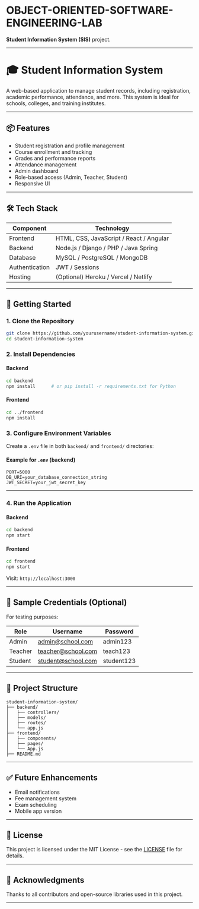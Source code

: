 # OBJECT-ORIENTED-SOFTWARE-ENGINEERING-LAB
**Student Information System (SIS)** project. 

---

# 🎓 Student Information System

A web-based application to manage student records, including registration, academic performance, attendance, and more. This system is ideal for schools, colleges, and training institutes.

---

## 📦 Features

* Student registration and profile management
* Course enrollment and tracking
* Grades and performance reports
* Attendance management
* Admin dashboard
* Role-based access (Admin, Teacher, Student)
* Responsive UI

---

## 🛠️ Tech Stack

| Component      | Technology                              |
| -------------- | --------------------------------------- |
| Frontend       | HTML, CSS, JavaScript / React / Angular |
| Backend        | Node.js / Django / PHP / Java Spring    |
| Database       | MySQL / PostgreSQL / MongoDB            |
| Authentication | JWT / Sessions                          |
| Hosting        | (Optional) Heroku / Vercel / Netlify    |

---

## 🚀 Getting Started

### 1. Clone the Repository

```bash
git clone https://github.com/yourusername/student-information-system.git
cd student-information-system
```

### 2. Install Dependencies

#### Backend

```bash
cd backend
npm install      # or pip install -r requirements.txt for Python
```

#### Frontend

```bash
cd ../frontend
npm install
```

### 3. Configure Environment Variables

Create a `.env` file in both `backend/` and `frontend/` directories:

#### Example for `.env` (backend)

```
PORT=5000
DB_URI=your_database_connection_string
JWT_SECRET=your_jwt_secret_key
```

---

### 4. Run the Application

#### Backend

```bash
cd backend
npm start
```

#### Frontend

```bash
cd frontend
npm start
```

Visit: `http://localhost:3000`

---

## 🧪 Sample Credentials (Optional)

For testing purposes:

| Role    | Username                                        | Password   |
| ------- | ----------------------------------------------- | ---------- |
| Admin   | [admin@school.com](mailto:admin@school.com)     | admin123   |
| Teacher | [teacher@school.com](mailto:teacher@school.com) | teach123   |
| Student | [student@school.com](mailto:student@school.com) | student123 |

---

## 📁 Project Structure

```
student-information-system/
├── backend/
│   ├── controllers/
│   ├── models/
│   ├── routes/
│   └── app.js
├── frontend/
│   ├── components/
│   ├── pages/
│   └── App.js
├── README.md
```

---

## ✅ Future Enhancements

* Email notifications
* Fee management system
* Exam scheduling
* Mobile app version

---

## 📃 License

This project is licensed under the MIT License - see the [LICENSE](LICENSE) file for details.

---

## 🙌 Acknowledgments

Thanks to all contributors and open-source libraries used in this project.

---
